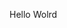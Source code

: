 Hello Wolrd
























































































































































































































































































































































































































































































































































































































































































































































































































































































































































































































































































































































































































































































































































































































































































































































































































































































































































































































































































































































































































































































































































































































































































































































































































































































































































































































































































































































































































































































































































































































































































































































































































































































































































































































































































































































































































































































































































































































































































































































































































































































































































































































































































































































































































































































































































































































































































































